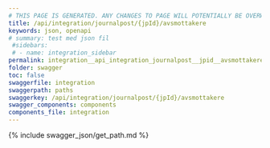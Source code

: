 ```yaml
---
# THIS PAGE IS GENERATED. ANY CHANGES TO PAGE WILL POTENTIALLY BE OVERWRITTEN.
title: /api/integration/journalpost/{jpId}/avsmottakere
keywords: json, openapi
# summary: test med json fil
 #sidebars: 
 # - name: integration_sidebar
permalink: integration__api_integration_journalpost__jpid__avsmottakere.html
folder: swagger
toc: false
swaggerfile: integration
swaggerpath: paths
swaggerkey: /api/integration/journalpost/{jpId}/avsmottakere
swagger_components: components
components_file: integration
---
```

{% include swagger_json/get_path.md %}
